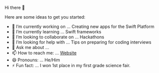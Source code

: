 Hi there 👋

Here are some ideas to get you started:

- 🔭 I’m currently working on ... Creating new apps for the Swift Platform
- 🌱 I’m currently learning ... Swift frameworks
- 👯 I’m looking to collaborate on ... Hackathons
- 🤔 I’m looking for help with ... Tips on preparing for coding interviews
- 💬 Ask me about ... 
- 📫 How to reach me: ... [Website](https://aaronjhaughton.com)
- 😄 Pronouns: ... He/Him
- ⚡ Fun fact: ... I won 1st place in my first grade science fair.

